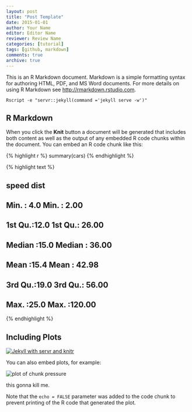 ```yaml
---
layout: post
title: "Post Template"
date: 2015-01-01
author: Your Name
editor: Editor Name
reviewer: Review Name
categories: [tutorial]  
tags: [github, markdown]  
comments: true  
archive: true
---
```




This is an R Markdown document. Markdown is a simple formatting syntax for authoring HTML, PDF, and MS Word documents. For more details on using R Markdown see <http://rmarkdown.rstudio.com>.


```
Rscript -e "servr::jekyll(command ='jekyll serve -w')"
```



## R Markdown


When you click the **Knit** button a document will be generated that includes both content as well as the output of any embedded R code chunks within the document. You can embed an R code chunk like this:


{% highlight r %}
summary(cars)
{% endhighlight %}



{% highlight text %}
##      speed           dist       
##  Min.   : 4.0   Min.   :  2.00  
##  1st Qu.:12.0   1st Qu.: 26.00  
##  Median :15.0   Median : 36.00  
##  Mean   :15.4   Mean   : 42.98  
##  3rd Qu.:19.0   3rd Qu.: 56.00  
##  Max.   :25.0   Max.   :120.00
{% endhighlight %}

## Including Plots




[![Jekyll with servr and knitr](http://i.imgur.com/gKVGhiP.png)](http://i.imgur.com/gKVGhiP.png)

You can also embed plots, for example:

![plot of chunk pressure](/figure/source/2016-09-25-post-template/pressure-1.png)

this gonna kill me.

Note that the `echo = FALSE` parameter was added to the code chunk to prevent printing of the R code that generated the plot.
